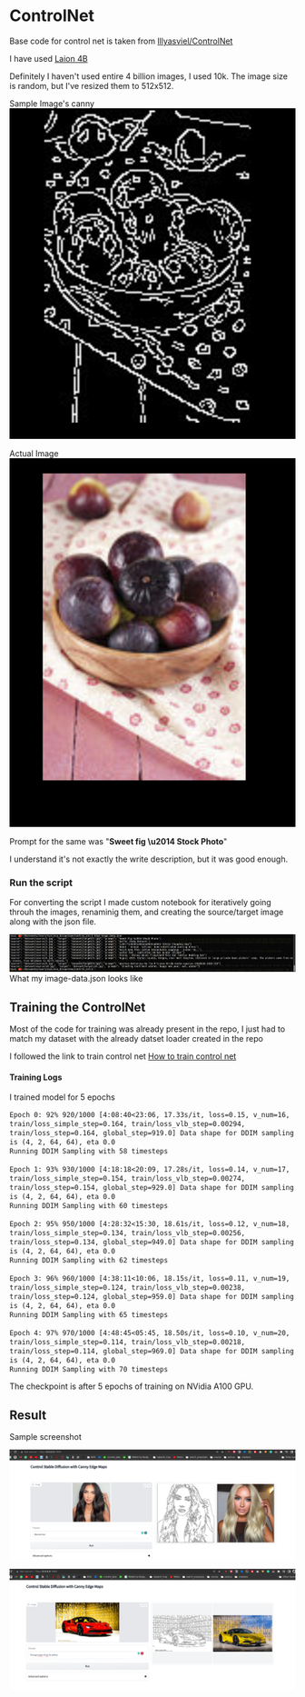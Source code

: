 # ControlNet

Base code for control net is taken from [lllyasviel/ControlNet](https://github.com/lllyasviel/ControlNet)

I have used [Laion 4B](https://laion.ai/blog/laion-400-open-dataset/)

Definitely I haven't used entire 4 billion images, I used 10k. The image size is random, but I've resized them to 512x512.

Sample Image's canny
![1687010839964](image/README/1687010839964.png)

Actual Image 
![1687010880776](image/README/1687010880776.png)

Prompt for the same was "**Sweet fig \u2014 Stock Photo**"

I understand it's not exactly the write description, but it was good enough. 

### Run the script
For converting the script I made custom notebook for iteratively going throuh the images, renaminig them, and creating the source/target image along with the json file. 

![1687011044620](image/README/1687011044620.png)
What my image-data.json looks like
## Training the ControlNet
Most of the code for training was already present in the repo, I just had to match my dataset with the already datset loader created in the repo

I followed the link to train control net [How to train control net](https://github.com/lllyasviel/ControlNet/blob/main/docs/train.md)

#### Training Logs
I trained model for 5 epochs 

```
Epoch 0: 92% 920/1000 [4:08:40<23:06, 17.33s/it, loss=0.15, v_num=16, train/loss_simple_step=0.164, train/loss_vlb_step=0.00294, train/loss_step=0.164, global_step=919.0] Data shape for DDIM sampling is (4, 2, 64, 64), eta 0.0
Running DDIM Sampling with 58 timesteps

Epoch 1: 93% 930/1000 [4:18:18<20:09, 17.28s/it, loss=0.14, v_num=17, train/loss_simple_step=0.154, train/loss_vlb_step=0.00274, train/loss_step=0.154, global_step=929.0] Data shape for DDIM sampling is (4, 2, 64, 64), eta 0.0
Running DDIM Sampling with 60 timesteps

Epoch 2: 95% 950/1000 [4:28:32<15:30, 18.61s/it, loss=0.12, v_num=18, train/loss_simple_step=0.134, train/loss_vlb_step=0.00256, train/loss_step=0.134, global_step=949.0] Data shape for DDIM sampling is (4, 2, 64, 64), eta 0.0
Running DDIM Sampling with 62 timesteps

Epoch 3: 96% 960/1000 [4:38:11<10:06, 18.15s/it, loss=0.11, v_num=19, train/loss_simple_step=0.124, train/loss_vlb_step=0.00238, train/loss_step=0.124, global_step=959.0] Data shape for DDIM sampling is (4, 2, 64, 64), eta 0.0
Running DDIM Sampling with 65 timesteps

Epoch 4: 97% 970/1000 [4:48:45<05:45, 18.50s/it, loss=0.10, v_num=20, train/loss_simple_step=0.114, train/loss_vlb_step=0.00218, train/loss_step=0.114, global_step=969.0] Data shape for DDIM sampling is (4, 2, 64, 64), eta 0.0
Running DDIM Sampling with 70 timesteps
```

The checkpoint is after 5 epochs of training on NVidia A100 GPU.

## Result
Sample screenshot

![1687012364526](image/README/1687012364526.png)

![1687012467194](image/README/1687012467194.png)